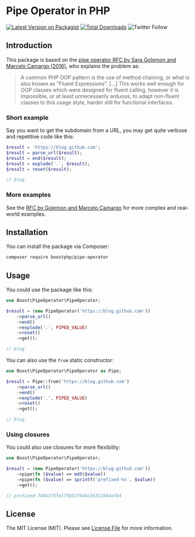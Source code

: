 # Pipe Operator in PHP

[![Latest Version on Packagist](https://img.shields.io/packagist/v/boostphp/pipe-operator.svg?style=flat)](https://packagist.org/packages/boostphp/pipe-operator)
[![Total Downloads](https://img.shields.io/packagist/dt/boostphp/pipe-operator.svg?style=flat)](https://packagist.org/packages/boostphp/pipe-operator)
![Twitter Follow](https://img.shields.io/twitter/follow/boostphp)

## Introduction

This package is based on the [pipe operator RFC by Sara Golemon and Marcelo Camargo (2016)](https://wiki.php.net/rfc/pipe-operator), who explains the problem as:

> A common PHP OOP pattern is the use of method chaining, or what is also known as “Fluent Expressions”. […] This works well enough for OOP classes which were designed for fluent calling, however it is impossible, or at least unnecessarily arduous, to adapt non-fluent classes to this usage style, harder still for functional interfaces.

### Short example

Say you want to get the subdomain from a URL, you may get quite verbose and repetitive code like this:

```php
$result = 'https://blog.github.com';
$result = parse_url($result);
$result = end($result);
$result = explode('.', $result);
$result = reset($result);

// blog
```

### More examples

See the [RFC by Golemon and Marcelo Camargo](https://wiki.php.net/rfc/pipe-operator) for more complex and real-world examples.

## Installation

You can install the package via Composer:

```bash
composer require boostphp/pipe-operator
```

## Usage

You could use the package like this:

```php
use Boost\PipeOperator\PipeOperator;

$result = (new PipeOperator('https://blog.github.com'))
    ->parse_url()
    ->end()
    ->explode('.', PIPED_VALUE)
    ->reset()
    ->get();

// blog
```

You can also use the `from` static constructor:

```php
use Boost\PipeOperator\PipeOperator as Pipe;

$result = Pipe::from('https://blog.github.com')
    ->parse_url()
    ->end()
    ->explode('.', PIPED_VALUE)
    ->reset()
    ->get();

// blog
```

### Using closures

You could also use closures for more flexibility:

```php
use Boost\PipeOperator\PipeOperator;

$result = (new PipeOperator('https://blog.github.com'))
    ->pipe(fn ($value) => md5($value))
    ->pipe(fn ($value) => sprintf('prefixed-%s', $value))
    ->get();

// prefixed-740b375fe175853f9d4c5635194daf84
```

## License

The MIT License (MIT). Please see [License File](LICENSE.md) for more information.
